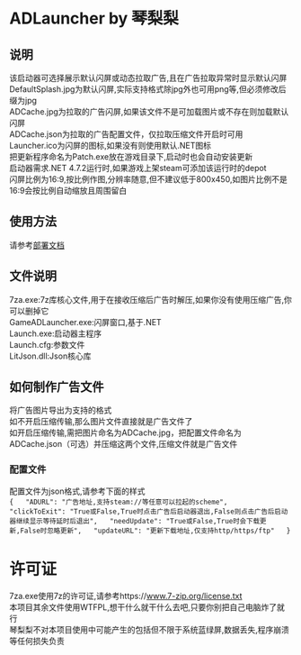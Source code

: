 # ADLauncher by 琴梨梨 

## 说明  
该启动器可选择展示默认闪屏或动态拉取广告,且在广告拉取异常时显示默认闪屏  
DefaultSplash.jpg为默认闪屏,实际支持格式除jpg外也可用png等,但必须修改后缀为jpg  
ADCache.jpg为拉取的广告闪屏,如果该文件不是可加载图片或不存在则加载默认闪屏  
ADCache.json为拉取的广告配置文件，仅拉取压缩文件开启时可用  
Launcher.ico为闪屏的图标,如果没有则使用默认.NET图标  
把更新程序命名为Patch.exe放在游戏目录下,启动时也会自动安装更新  
启动器需求.NET 4.7.2运行时,如果游戏上架steam可添加该运行时的depot  
闪屏比例为16:9,按比例作图,分辨率随意,但不建议低于800x450,如图片比例不是16:9会按比例自动缩放且周围留白  
  
## 使用方法  
请参考[部署文档][]  

  
## 文件说明  
7za.exe:7z库核心文件,用于在接收压缩后广告时解压,如果你没有使用压缩广告,你可以删掉它  
GameADLauncher.exe:闪屏窗口,基于.NET  
Launch.exe:启动器主程序  
Launch.cfg:参数文件  
LitJson.dll:Json核心库   
  
## 如何制作广告文件  
将广告图片导出为支持的格式  
如不开启压缩传输,那么图片文件直接就是广告文件了  
如开启压缩传输,需把图片命名为ADCache.jpg，把配置文件命名为ADCache.json（可选）并压缩这两个文件,压缩文件就是广告文件  
### 配置文件  
配置文件为json格式,请参考下面的样式  
`
{  
    "ADURL": "广告地址,支持steam://等任意可以拉起的scheme",  
    "clickToExit": "True或False,True时点击广告后启动器退出,False则点击广告后启动器继续显示等待延时后退出",  
    "needUpdate": "True或False,True时会下载更新,False时忽略更新",  
    "updateURL": "更新下载地址,仅支持http/https/ftp"  
}  
`
# 许可证  
7za.exe使用7z的许可证,请参考https://www.7-zip.org/license.txt  
本项目其余文件使用WTFPL,想干什么就干什么去吧,只要你别把自己电脑炸了就行  
琴梨梨不对本项目使用中可能产生的包括但不限于系统蓝绿屏,数据丢失,程序崩溃等任何损失负责  


[部署文档]:deploy.md

